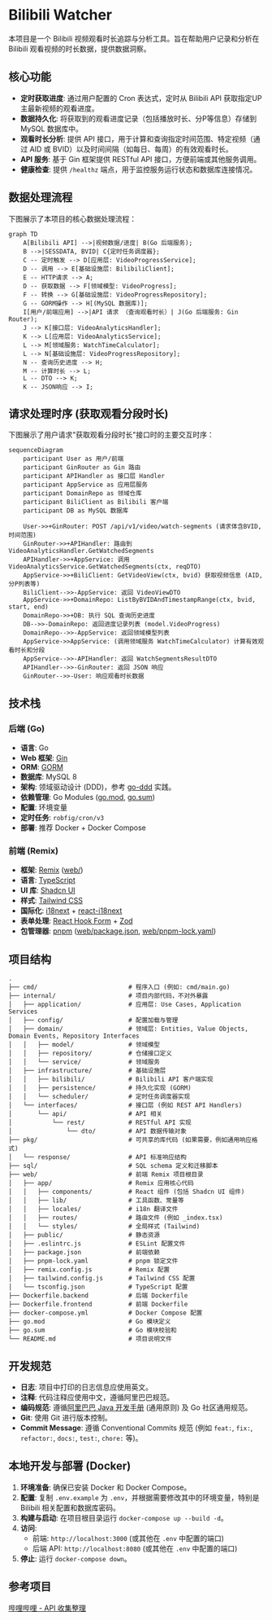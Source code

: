 # Bilibili Watcher

本项目是一个 Bilibili 视频观看时长追踪与分析工具。旨在帮助用户记录和分析在 Bilibili 观看视频的时长数据，提供数据洞察。

## 核心功能

*   **定时获取进度**: 通过用户配置的 Cron 表达式，定时从 Bilibili API 获取指定UP主最新视频的观看进度。
*   **数据持久化**: 将获取到的观看进度记录（包括播放时长、分P等信息）存储到 MySQL 数据库中。
*   **观看时长分析**: 提供 API 接口，用于计算和查询指定时间范围、特定视频（通过 AID 或 BVID）以及时间间隔（如每日、每周）的有效观看时长。
*   **API 服务**: 基于 Gin 框架提供 RESTful API 接口，方便前端或其他服务调用。
*   **健康检查**: 提供 `/healthz` 端点，用于监控服务运行状态和数据库连接情况。

## 数据处理流程

下图展示了本项目的核心数据处理流程：

```mermaid
graph TD
    A[Bilibili API] -->|视频数据/进度| B(Go 后端服务);
    B -->|SESSDATA, BVID| C{定时任务调度器};
    C -- 定时触发 --> D[应用层: VideoProgressService];
    D -- 调用 --> E[基础设施层: BilibiliClient];
    E -- HTTP请求 --> A;
    D -- 获取数据 --> F[领域模型: VideoProgress];
    F -- 转换 --> G[基础设施层: VideoProgressRepository];
    G -- GORM操作 --> H[(MySQL 数据库)];
    I[用户/前端应用] -->|API 请求 （查询观看时长）| J(Go 后端服务: Gin Router);
    J --> K[接口层: VideoAnalyticsHandler];
    K --> L[应用层: VideoAnalyticsService];
    L --> M[领域服务: WatchTimeCalculator];
    L --> N[基础设施层: VideoProgressRepository];
    N -- 查询历史进度 --> H;
    M -- 计算时长 --> L;
    L -- DTO --> K;
    K -- JSON响应 --> I;
```

## 请求处理时序 (获取观看分段时长)

下图展示了用户请求"获取观看分段时长"接口时的主要交互时序：

```mermaid
sequenceDiagram
    participant User as 用户/前端
    participant GinRouter as Gin 路由
    participant APIHandler as 接口层 Handler
    participant AppService as 应用层服务
    participant DomainRepo as 领域仓库
    participant BiliClient as Bilibili 客户端
    participant DB as MySQL 数据库

    User->>+GinRouter: POST /api/v1/video/watch-segments (请求体含BVID, 时间范围)
    GinRouter->>+APIHandler: 路由到 VideoAnalyticsHandler.GetWatchedSegments
    APIHandler->>+AppService: 调用 VideoAnalyticsService.GetWatchedSegments(ctx, reqDTO)
    AppService->>+BiliClient: GetVideoView(ctx, bvid) 获取视频信息 (AID, 分P列表等)
    BiliClient-->>-AppService: 返回 VideoViewDTO
    AppService->>+DomainRepo: ListByBVIDAndTimestampRange(ctx, bvid, start, end)
    DomainRepo->>+DB: 执行 SQL 查询历史进度
    DB-->>-DomainRepo: 返回进度记录列表 (model.VideoProgress)
    DomainRepo-->>-AppService: 返回领域模型列表
    AppService->>AppService: (调用领域服务 WatchTimeCalculator) 计算有效观看时长和分段
    AppService-->>-APIHandler: 返回 WatchSegmentsResultDTO
    APIHandler-->>-GinRouter: 返回 JSON 响应
    GinRouter-->>-User: 响应观看时长数据
```

## 技术栈

### 后端 (Go)

*   **语言**: Go
*   **Web 框架**: [Gin](https://gin-gonic.com/)
*   **ORM**: [GORM](https://gorm.io/)
*   **数据库**: MySQL 8
*   **架构**: 领域驱动设计 (DDD)，参考 [go-ddd](https://github.com/sklinkert/go-ddd) 实践。
*   **依赖管理**: Go Modules ([go.mod](mdc:go.mod), [go.sum](mdc:go.sum))
*   **配置**: 环境变量
*   **定时任务**: `robfig/cron/v3`
*   **部署**: 推荐 Docker + Docker Compose

### 前端 (Remix)

*   **框架**: [Remix](https://remix.run/docs) ([web/](mdc:web/))
*   **语言**: [TypeScript](https://www.typescriptlang.org/)
*   **UI 库**: [Shadcn UI](https://ui.shadcn.com/)
*   **样式**: [Tailwind CSS](https://tailwindcss.com/)
*   **国际化**: [i18next](https://www.i18next.com/) + [react-i18next](https://react.i18next.com/)
*   **表单处理**: [React Hook Form](https://react-hook-form.com/) + [Zod](https://zod.dev/)
*   **包管理器**: [pnpm](https://pnpm.io/) ([web/package.json](mdc:web/package.json), [web/pnpm-lock.yaml](mdc:web/pnpm-lock.yaml))

## 项目结构

```tree
.
├── cmd/                         # 程序入口 (例如: cmd/main.go)
├── internal/                    # 项目内部代码，不对外暴露
│   ├── application/             # 应用层: Use Cases, Application Services
│   ├── config/                  # 配置加载与管理
│   ├── domain/                  # 领域层: Entities, Value Objects, Domain Events, Repository Interfaces
│   │   ├── model/               # 领域模型
│   │   ├── repository/          # 仓储接口定义
│   │   └── service/             # 领域服务
│   ├── infrastructure/          # 基础设施层
│   │   ├── bilibili/            # Bilibili API 客户端实现
│   │   ├── persistence/         # 持久化实现 (GORM)
│   │   └── scheduler/           # 定时任务调度器实现
│   └── interfaces/              # 接口层 (例如 REST API Handlers)
│       └── api/                 # API 相关
│           └── rest/            # RESTful API 实现
│               └── dto/         # API 数据传输对象
├── pkg/                         # 可共享的库代码 (如果需要，例如通用响应格式)
│   └── response/                # API 标准响应结构
├── sql/                         # SQL schema 定义和迁移脚本
├── web/                         # 前端 Remix 项目根目录
│   ├── app/                     # Remix 应用核心代码
│   │   ├── components/          # React 组件 (包括 Shadcn UI 组件)
│   │   ├── lib/                 # 工具函数、常量等
│   │   ├── locales/             # i18n 翻译文件
│   │   ├── routes/              # 路由文件 (例如 _index.tsx)
│   │   └── styles/              # 全局样式 (Tailwind)
│   ├── public/                  # 静态资源
│   ├── .eslintrc.js             # ESLint 配置文件
│   ├── package.json             # 前端依赖
│   ├── pnpm-lock.yaml           # pnpm 锁定文件
│   ├── remix.config.js          # Remix 配置
│   ├── tailwind.config.js       # Tailwind CSS 配置
│   └── tsconfig.json            # TypeScript 配置
├── Dockerfile.backend           # 后端 Dockerfile
├── Dockerfile.frontend          # 前端 Dockerfile
├── docker-compose.yml           # Docker Compose 配置
├── go.mod                       # Go 模块定义
├── go.sum                       # Go 模块校验和
└── README.md                    # 项目说明文件
```

## 开发规范

*   **日志**: 项目中打印的日志信息应使用英文。
*   **注释**: 代码注释应使用中文，遵循阿里巴巴规范。
*   **编码规范**: 遵循[阿里巴巴 Java 开发手册](https://github.com/alibaba/p3c) (通用原则) 及 Go 社区通用规范。
*   **Git**: 使用 Git 进行版本控制。
*   **Commit Message**: 遵循 Conventional Commits 规范 (例如 `feat:`, `fix:`, `refactor:`, `docs:`, `test:`, `chore:` 等)。

## 本地开发与部署 (Docker)

1.  **环境准备**: 确保已安装 Docker 和 Docker Compose。
2.  **配置**: 复制 `.env.example` 为 `.env`，并根据需要修改其中的环境变量，特别是 Bilibili 相关配置和数据库密码。
3.  **构建与启动**: 在项目根目录运行 `docker-compose up --build -d`。
4.  **访问**:
    *   前端: `http://localhost:3000` (或其他在 `.env` 中配置的端口)
    *   后端 API: `http://localhost:8080` (或其他在 `.env` 中配置的端口)
5.  **停止**: 运行 `docker-compose down`。 

## 参考项目
[哔哩哔哩 - API 收集整理](https://socialsisteryi.github.io/bilibili-API-collect/)